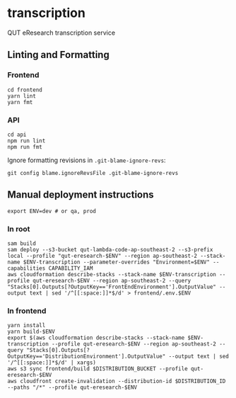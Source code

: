 # transcription

QUT eResearch transcription service

## Linting and Formatting

### Frontend

```
cd frontend
yarn lint
yarn fmt
```

### API

```
cd api
npm run lint
npm run fmt
```

Ignore formatting revisions in `.git-blame-ignore-revs`:

```
git config blame.ignoreRevsFile .git-blame-ignore-revs
```

## Manual deployment instructions

```
export ENV=dev # or qa, prod
```

### In root

```
sam build
sam deploy --s3-bucket qut-lambda-code-ap-southeast-2 --s3-prefix local --profile "qut-eresearch-$ENV" --region ap-southeast-2 --stack-name $ENV-transcription --parameter-overrides "Environment=$ENV" --capabilities CAPABILITY_IAM
aws cloudformation describe-stacks --stack-name $ENV-transcription --profile qut-eresearch-$ENV --region ap-southeast-2 --query "Stacks[0].Outputs[?OutputKey=='FrontEndEnvironment'].OutputValue" --output text | sed '/^[[:space:]]*$/d' > frontend/.env.$ENV
```

### In frontend

```
yarn install
yarn build-$ENV
export $(aws cloudformation describe-stacks --stack-name $ENV-transcription --profile qut-eresearch-$ENV --region ap-southeast-2 --query "Stacks[0].Outputs[?OutputKey=='DistributionEnvironment'].OutputValue" --output text | sed '/^[[:space:]]*$/d' | xargs)
aws s3 sync frontend/build $DISTRIBUTION_BUCKET --profile qut-eresearch-$ENV
aws cloudfront create-invalidation --distribution-id $DISTRIBUTION_ID --paths "/*" --profile qut-eresearch-$ENV
```
